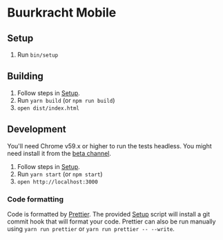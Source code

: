 # Buurkracht Mobile

## Setup

1. Run `bin/setup`

## Building

1. Follow steps in [Setup](#setup).
2. Run `yarn build` (or `npm run build`)
3. `open dist/index.html`

## Development

You'll need Chrome v59.x or higher to run the tests headless. You might need install it from the [beta channel](https://www.google.com/chrome/browser/beta.html).

1. Follow steps in [Setup](#setup).
2. Run `yarn start` (or `npm start`)
3. `open http://localhost:3000`

### Code formatting

Code is formatted by [Prettier](https://github.com/prettier/prettier).
The provided [Setup](#setup) script will install a git commit hook that will format your code.
Prettier can also be run manually using `yarn run prettier` or `yarn run prettier -- --write`.
